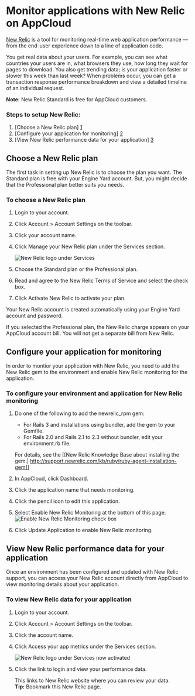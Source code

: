 # Monitor applications with New Relic on AppCloud

[New Relic](http://newrelic.com/) is a tool for monitoring real-time web application performance — from the end-user experience down to a line of application code. 

You get real data about your users. For example, you can see what countries your 
users are in, what browsers they use, how long they wait for pages to download. You 
also get trending data; is your application faster or slower this week than last 
week? When problems occur, you can get a transaction response performance breakdown 
and view a detailed timeline of an individual request.    

**Note:** New Relic Standard is free for AppCloud customers.

### Steps to setup New Relic:

1. [Choose a New Relic plan] [1]
2. [Configure your application for monitoring] [2]
3. [View New Relic performance data for your application] [3]

<h2 id="topic1"> Choose a New Relic plan</h2>

The first task in setting up New Relic is to choose the plan you want. The 
Standard plan is free with your Engine Yard account. But, you might decide 
that the Professional plan better suits you needs. 

### To choose a New Relic plan

  1. Login to your account.
  2. Click Account > Account Settings on the toolbar.
  3. Click your account name.

  4. Click Manage your New Relic plan under the Services section.

      ![New Relic logo under Services](images/new_relic_logo.png)

  5. Choose the Standard plan or the Professional plan.
  6. Read and agree to the New Relic Terms of Service and select the check box. 
  7. Click Activate New Relic to activate your plan.

Your New Relic account is created automatically using your Engine Yard account and password. 

If you selected the Professional plan, the New Relic charge appears on your AppCloud 
account bill. You will not get a separate bill from New Relic.

<h2 id="topic2"> Configure your application for monitoring</h2>

In order to montior your application with New Relic, you need to add the New Relic gem to the environment and enable New Relic monitoring for the application.

<h3 id="topicC"> To configure your environment and application for New Relic monitoring</h3>

1. Do one of the following to add the newrelic_rpm gem:  
    * For Rails 3 and installations using bundler, add the gem to your Gemfile.
    * For Rails 2.0 and Rails 2.1 to 2.3 without bundler, edit your environment.rb file.  

    For details, see the [[New Relic Knowledge Base about installing the gem.|  http://support.newrelic.com/kb/ruby/ruby-agent-installation-gem]]  
1. In AppCloud, click Dashboard.
2. Click the application name that needs monitoring.
3. Click the pencil icon to edit this application.
4. Select Enable New Relic Monitoring at the bottom of this page.  
    ![Enable New Relic Monitoring check box](images/enable_new_relic_monitoring.png)
4. Click Update Application to enable New Relic monitoring.


<h2 id="topic3"> View New Relic performance data for your application</h2>

Once an environment has been configured and updated with New Relic support, you can
access your New Relic account directly from AppCloud to view monitoring details about 
your application.

### To view New Relic data for your application

1. Login to your account.
2. Click Account > Account Settings on the toolbar.
3. Click the account name.
4. Click Access your app metrics under the Services section.

    ![New Relic logo under Services now activated](images/new_relic_logo_activated.png)

5. Click the link to login and view your performance data.

    This links to New Relic website where you can review your data.  
    **Tip:** Bookmark this New Relic page.  


  [1]: #topic1        "topic1"
  [2]: #topic2        "topic2"
  [3]: #topic3        "topic3"
  [A]: #topicA        "topicA"	
  [B]: #topicB        "topicB"
  [C]: #topicC        "topicC"